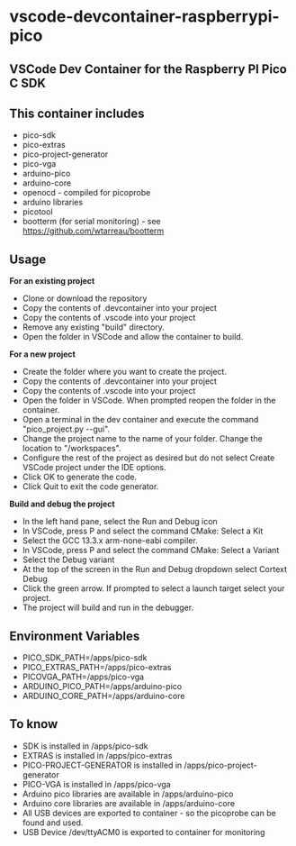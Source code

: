 # vscode-devcontainer-raspberrypi-pico 

## VSCode Dev Container for the Raspberry PI Pico C SDK

## This container includes

* pico-sdk
* pico-extras
* pico-project-generator
* pico-vga
* arduino-pico
* arduino-core
* openocd - compiled for picoprobe
* arduino libraries
* picotool
* bootterm (for serial monitoring) - see https://github.com/wtarreau/bootterm

## Usage

**For an existing project**

* Clone or download the repository
* Copy the contents of .devcontainer into your project
* Copy the contents of .vscode into your project
* Remove any existing "build" directory.
* Open the folder in VSCode and allow the container to build.

**For a new project**

* Create the folder where you want to create the project.
* Copy the contents of .devcontainer into your project
* Copy the contents of .vscode into your project
* Open the folder in VSCode.  When prompted reopen the folder in the container.
* Open a terminal in the dev container and execute the command "pico_project.py --gui".
* Change the project name to the name of your folder.  Change the location to "/workspaces".
* Configure the rest of the project as desired but do not select Create VSCode project under the IDE options.  
* Click OK to generate the code.
* Click Quit to exit the code generator.

**Build and debug the project**

* In the left hand pane, select the Run and Debug icon
* In VSCode, press <CTRL><SHIFT>P and select the command CMake: Select a Kit
* Select the GCC 13.3.x arm-none-eabi compiler.
* In VSCode, press <CTRL><SHIFT>P and select the command CMake: Select a Variant
* Select the Debug variant
* At the top of the screen in the Run and Debug dropdown select Cortext Debug
* Click the green arrow.  If prompted to select a launch target select your project.
* The project will build and run in the debugger.

## Environment Variables

* PICO_SDK_PATH=/apps/pico-sdk
* PICO_EXTRAS_PATH=/apps/pico-extras
* PICOVGA_PATH=/apps/pico-vga
* ARDUINO_PICO_PATH=/apps/arduino-pico
* ARDUINO_CORE_PATH=/apps/arduino-core

## To know

* SDK is installed in /apps/pico-sdk
* EXTRAS is installed in /apps/pico-extras
* PICO-PROJECT-GENERATOR is installed in /apps/pico-project-generator
* PICO-VGA is installed in /apps/pico-vga
* Arduino pico libraries are available in /apps/arduino-pico
* Arduino core libraries are available in /apps/arduino-core
* All USB devices are exported to container - so the picoprobe can be found and used.
* USB Device /dev/ttyACM0 is exported to container for monitoring

